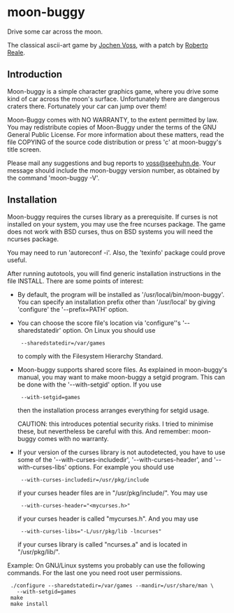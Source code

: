 # moon-buggy

Drive some car across the moon.

The classical ascii-art game by [Jochen Voss](https://github.com/seehuhn), with a patch by [Roberto Reale](https://github.com/robertoreale).


## Introduction

   Moon-buggy is a simple character graphics game, where you drive some
kind of car across the moon's surface.  Unfortunately there are
dangerous craters there.  Fortunately your car can jump over them!

   Moon-Buggy comes with NO WARRANTY, to the extent permitted by law.
You may redistribute copies of Moon-Buggy under the terms of the GNU
General Public License.  For more information about these matters, read
the file COPYING of the source code distribution or press 'c' at
moon-buggy's title screen.

   Please mail any suggestions and bug reports to <voss@seehuhn.de>.
Your message should include the moon-buggy version number, as obtained
by the command 'moon-buggy -V'.


## Installation

   Moon-buggy requires the curses library as a prerequisite.  If
curses is not installed on your system, you may use the free ncurses
package.  The game does not work with BSD curses, thus on BSD systems
you will need the ncurses package.

   You may need to run 'autoreconf -i'.  Also, the 'texinfo' package could
prove useful.

   After running autotools, you will find generic installation instructions in
the file INSTALL.  There are some points of interest:

   * By default, the program will be installed as
     '/usr/local/bin/moon-buggy'.  You can specify an installation
     prefix other than '/usr/local' by giving 'configure' the
     '--prefix=PATH' option.

   * You can choose the score file's location via 'configure''s
     '--sharedstatedir' option.  On Linux you should use

          --sharedstatedir=/var/games

     to comply with the Filesystem Hierarchy Standard.

   * Moon-buggy supports shared score files.  As explained in
     moon-buggy's manual, you may want to make moon-buggy a setgid
     program.  This can be done with the '--with-setgid' option.  If
     you use

          --with-setgid=games

     then the installation process arranges everything for setgid usage.

     CAUTION: this introduces potential security risks.  I tried to
     minimise these, but nevertheless be careful with this.  And
     remember: moon-buggy comes with no warranty.

   * If your version of the curses library is not autodetected, you
     have to use some of the '--with-curses-includedir',
     '--with-curses-header', and '--with-curses-libs' options.  For
     example you should use

          --with-curses-includedir=/usr/pkg/include

     if your curses header files are in "/usr/pkg/include/".  You may
     use

          --with-curses-header="<mycurses.h>"

     if your curses header is called "mycurses.h".  And you may use

          --with-curses-libs="-L/usr/pkg/lib -lncurses"

     if your curses library is called "ncurses.a" and is located in
     "/usr/pkg/lib/".


   Example: On GNU/Linux systems you probably can use the following
commands.  For the last one you need root user permissions.

     ./configure --sharedstatedir=/var/games --mandir=/usr/share/man \
       --with-setgid=games
     make
     make install
